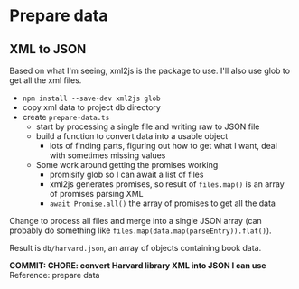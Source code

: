 # Prepare data

## XML to JSON

Based on what I'm seeing, xml2js is the package to use. I'll also use glob to get all the xml files.

-  `npm install --save-dev xml2js glob`
-  copy xml data to project db directory
-  create `prepare-data.ts`
   -  start by processing a single file and writing raw to JSON file
   -  build a function to convert data into a usable object
      -  lots of finding parts, figuring out how to get what I want, deal with sometimes missing values
   -  Some work around getting the promises working
      -  promisify glob so I can await a list of files
      -  xml2js generates promises, so result of `files.map()` is an array of promises parsing XML
      -  `await Promise.all()` the array of promises to get all the data

Change to process all files and merge into a single JSON array (can probably do something like `files.map(data.map(parseEntry)).flat()`).

Result is `db/harvard.json`, an array of objects containing book data.

**COMMIT: CHORE: convert Harvard library XML into JSON I can use** Reference: prepare data
